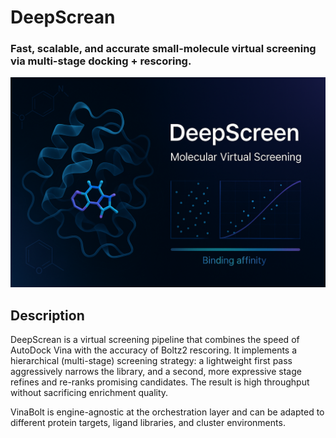 DeepScrean
==========

### Fast, scalable, and accurate small-molecule virtual screening via multi-stage docking + rescoring.

![DeepScrean](DeepScrean_homepage.png)


Description
-----------

DeepScrean is a virtual screening pipeline that combines the speed of AutoDock Vina with the accuracy of Boltz2 rescoring. It implements a hierarchical (multi-stage) screening strategy: a lightweight first pass aggressively narrows the library, and a second, more expressive stage refines and re-ranks promising candidates. The result is high throughput without sacrificing enrichment quality.

VinaBolt is engine-agnostic at the orchestration layer and can be adapted to different protein targets, ligand libraries, and cluster environments.



